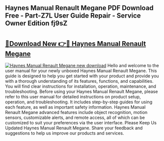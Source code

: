 ## Haynes Manual Renault Megane PDF Download Free - Part-Z7L User Guide Repair - Service Owner Edition fj9sZ

# <h2><a href="http://cf24604.oget.top/?id=Haynes+Manual+Renault+Megane">🔗Download New 👉🔴 Haynes Manual Renault Megane</a></h2>

[![Haynes Manual Renault Megane new download](https://i.imgur.com/5g1atiW.png)](http://cf24604.oget.top/?id=Haynes+Manual+Renault+Megane)
Hello and welcome to the user manual for your newly unboxed Haynes Manual Renault Megane. This guide is designed to help you get started with your product and provide you with a thorough understanding of its features, functions, and capabilities. You will find clear instructions for installation, operation, maintenance, and troubleshooting. Before using your Haynes Manual Renault Megane, please refer to this user manual for detailed instructions on product setup, operation, and troubleshooting. It includes step-by-step guides for using each feature, as well as important safety information. Haynes Manual Renault Megane advanced features include object recognition, motion sensors, customizable alerts, and remote access, all of which can be customized to suit your preferences via the user interface. Please Keep Us Updated Haynes Manual Renault Megane. Share your feedback and suggestions to help us improve our products and services.
